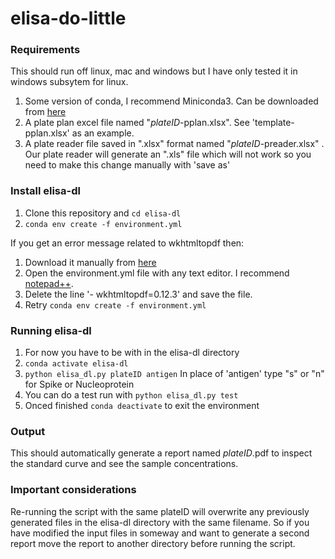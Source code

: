 # elisa-do-little

### Requirements

This should run off linux, mac and windows but I have only tested it in windows subsytem for linux.

1. Some version of conda, I recommend Miniconda3. Can be downloaded from [here](https://docs.conda.io/en/latest/miniconda.html)
2. A plate plan excel file named "*plateID*-pplan.xlsx". See 'template-pplan.xlsx' as an example.
3. A plate reader file saved in ".xlsx" format named "*plateID*-preader.xlsx" . Our plate reader will generate an ".xls" file which will not work so you need to make this change manually with 'save as'

### Install elisa-dl 

1. Clone this repository and ``cd elisa-dl``
2. ``conda env create -f environment.yml``

If you get an error message related to wkhtmltopdf then:
1. Download it manually from [here](https://wkhtmltopdf.org/downloads.html)
2. Open the environment.yml file with any text editor. I recommend [notepad++](https://notepad-plus-plus.org/downloads/v7.8.6/).
3. Delete the line '- wkhtmltopdf=0.12.3' and save the file.
4. Retry ``conda env create -f environment.yml``


### Running elisa-dl

1. For now you have to be with in the elisa-dl directory
2. ``conda activate elisa-dl``
3. ``python elisa_dl.py plateID antigen`` In place of 'antigen' type "s" or "n" for Spike or Nucleoprotein
5. You can do a test run with ``python elisa_dl.py test``
6. Onced finished ``conda deactivate`` to exit the environment

### Output
This should automatically generate a report named *plateID*.pdf to inspect the standard curve and see the sample concentrations.

### Important considerations
Re-running the script with the same plateID will overwrite any previously generated files in the elisa-dl directory with the same filename. So if you have modified the input files in someway and want to generate a second report move the report to another directory before running the script.
